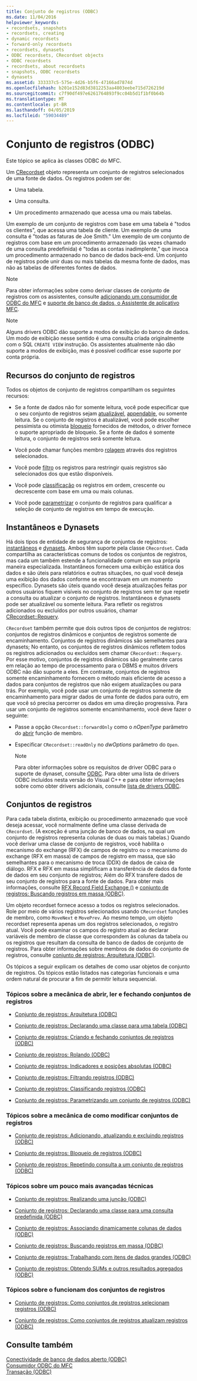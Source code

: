 ```yaml
---
title: Conjunto de registros (ODBC)
ms.date: 11/04/2016
helpviewer_keywords:
- recordsets, snapshots
- recordsets, creating
- dynamic recordsets
- forward-only recordsets
- recordsets, dynasets
- ODBC recordsets, CRecordset objects
- ODBC recordsets
- recordsets, about recordsets
- snapshots, ODBC recordsets
- dynasets
ms.assetid: 333337c5-575e-4d26-b5f6-47166ad7874d
ms.openlocfilehash: b201e152d83d3812253aa4803eebe715d726219d
ms.sourcegitcommit: c7f90df497e6261764893f9cc04b5d1f1bf0b64b
ms.translationtype: MT
ms.contentlocale: pt-BR
ms.lasthandoff: 04/05/2019
ms.locfileid: "59034489"
---
```

# <a name="recordset-odbc"></a>Conjunto de registros (ODBC)

Este tópico se aplica às classes ODBC do MFC.

Um [CRecordset](../../mfc/reference/crecordset-class.md) objeto representa um conjunto de registros selecionados de uma fonte de dados. Os registros podem ser de:

- Uma tabela.

- Uma consulta.

- Um procedimento armazenado que acessa uma ou mais tabelas.

Um exemplo de um conjunto de registros com base em uma tabela é "todos os clientes", que acessa uma tabela de cliente. Um exemplo de uma consulta é "todas as faturas de Joe Smith." Um exemplo de um conjunto de registros com base em um procedimento armazenado (às vezes chamado de uma consulta predefinida) é "todas as contas inadimplente," que invoca um procedimento armazenado no banco de dados back-end. Um conjunto de registros pode unir duas ou mais tabelas da mesma fonte de dados, mas não as tabelas de diferentes fontes de dados.

> [!NOTE]
>  Para obter informações sobre como derivar classes de conjunto de registros com os assistentes, consulte [adicionando um consumidor de ODBC do MFC](../../mfc/reference/adding-an-mfc-odbc-consumer.md) e [suporte de banco de dados, o Assistente de aplicativo MFC](../../mfc/reference/database-support-mfc-application-wizard.md).

> [!NOTE]
>  Alguns drivers ODBC dão suporte a modos de exibição do banco de dados. Um modo de exibição nesse sentido é uma consulta criada originalmente com o SQL `CREATE VIEW` instrução. Os assistentes atualmente não dão suporte a modos de exibição, mas é possível codificar esse suporte por conta própria.

##  <a name="_core_recordset_capabilities"></a> Recursos do conjunto de registros

Todos os objetos de conjunto de registros compartilham os seguintes recursos:

- Se a fonte de dados não for somente leitura, você pode especificar que o seu conjunto de registros sejam [atualizável](../../data/odbc/recordset-adding-updating-and-deleting-records-odbc.md), [appendable](../../data/odbc/recordset-adding-updating-and-deleting-records-odbc.md), ou somente leitura. Se o conjunto de registros é atualizável, você pode escolher pessimista ou otimista [bloqueio](../../data/odbc/recordset-locking-records-odbc.md) fornecidos de métodos, o driver fornece o suporte apropriado de bloqueio. Se a fonte de dados é somente leitura, o conjunto de registros será somente leitura.

- Você pode chamar funções membro [rolagem](../../data/odbc/recordset-scrolling-odbc.md) através dos registros selecionados.

- Você pode [filtro](../../data/odbc/recordset-filtering-records-odbc.md) os registros para restringir quais registros são selecionados dos que estão disponíveis.

- Você pode [classificação](../../data/odbc/recordset-sorting-records-odbc.md) os registros em ordem, crescente ou decrescente com base em uma ou mais colunas.

- Você pode [parametrizar](../../data/odbc/recordset-parameterizing-a-recordset-odbc.md) o conjunto de registros para qualificar a seleção de conjunto de registros em tempo de execução.

##  <a name="_core_snapshots_and_dynasets"></a> Instantâneos e Dynasets

Há dois tipos de entidade de segurança de conjuntos de registros: [instantâneos](../../data/odbc/snapshot.md) e [dynasets](../../data/odbc/dynaset.md). Ambos têm suporte pela classe `CRecordset`. Cada compartilha as características comuns de todos os conjuntos de registros, mas cada um também estende a funcionalidade comum em sua própria maneira especializada. Instantâneos fornecem uma exibição estática dos dados e são úteis para relatórios e outras situações, no qual você deseja uma exibição dos dados conforme se encontravam em um momento específico. Dynasets são úteis quando você deseja atualizações feitas por outros usuários fiquem visíveis no conjunto de registros sem ter que repetir a consulta ou atualizar o conjunto de registros. Instantâneos e dynasets pode ser atualizável ou somente leitura. Para refletir os registros adicionados ou excluídos por outros usuários, chamar [CRecordset::Requery](../../mfc/reference/crecordset-class.md#requery).

`CRecordset` também permite que dois outros tipos de conjuntos de registros: conjuntos de registros dinâmicos e conjuntos de registros somente de encaminhamento. Conjuntos de registros dinâmicos são semelhantes para dynasets; No entanto, os conjuntos de registros dinâmicos refletem todos os registros adicionados ou excluídos sem chamar `CRecordset::Requery`. Por esse motivo, conjuntos de registros dinâmicos são geralmente caros em relação ao tempo de processamento para o DBMS e muitos drivers ODBC não dão suporte a eles. Em contraste, conjuntos de registros somente encaminhamento fornecem o método mais eficiente de acesso a dados para conjuntos de registros que não exigem atualizações ou para trás. Por exemplo, você pode usar um conjunto de registros somente de encaminhamento para migrar dados de uma fonte de dados para outro, em que você só precisa percorrer os dados em uma direção progressiva. Para usar um conjunto de registros somente encaminhamento, você deve fazer o seguinte:

- Passe a opção `CRecordset::forwardOnly` como o *nOpenType* parâmetro do [abrir](../../mfc/reference/crecordset-class.md#open) função de membro.

- Especificar `CRecordset::readOnly` no *dwOptions* parâmetro do `Open`.

    > [!NOTE]
    >  Para obter informações sobre os requisitos de driver ODBC para o suporte de dynaset, consulte [ODBC](../../data/odbc/odbc-basics.md). Para obter uma lista de drivers ODBC incluídos nesta versão do Visual C++ e para obter informações sobre como obter drivers adicionais, consulte [lista de drivers ODBC](../../data/odbc/odbc-driver-list.md).

##  <a name="_core_your_recordsets"></a> Conjuntos de registros

Para cada tabela distinta, exibição ou procedimento armazenado que você deseja acessar, você normalmente define uma classe derivada de `CRecordset`. (A exceção é uma junção de banco de dados, na qual um conjunto de registros representa colunas de duas ou mais tabelas.) Quando você derivar uma classe de conjunto de registros, você habilita o mecanismo do exchange (RFX) de campos de registro ou o mecanismo do exchange (RFX em massa) de campos de registro em massa, que são semelhantes para o mecanismo de troca (DDX) de dados de caixa de diálogo. RFX e RFX em massa simplificam a transferência de dados da fonte de dados em seu conjunto de registros; Além do RFX transfere dados de seu conjunto de registros para a fonte de dados. Para obter mais informações, consulte [RFX Record Field Exchange ()](../../data/odbc/record-field-exchange-rfx.md) e [conjunto de registros: Buscando registros em massa (ODBC)](../../data/odbc/recordset-fetching-records-in-bulk-odbc.md).

Um objeto recordset fornece acesso a todos os registros selecionados. Role por meio de vários registros selecionados usando `CRecordset` funções de membro, como `MoveNext` e `MovePrev`. Ao mesmo tempo, um objeto recordset representa apenas um dos registros selecionados, o registro atual. Você pode examinar os campos do registro atual ao declarar variáveis de membro de classe que correspondem às colunas da tabela ou os registros que resultam da consulta de banco de dados de conjunto de registros. Para obter informações sobre membros de dados do conjunto de registros, consulte [conjunto de registros: Arquitetura (ODBC)](../../data/odbc/recordset-architecture-odbc.md).

Os tópicos a seguir explicam os detalhes de como usar objetos de conjunto de registros. Os tópicos estão listados nas categorias funcionais e uma ordem natural de procurar a fim de permitir leitura sequencial.

### <a name="topics-about-the-mechanics-of-opening-reading-and-closing-recordsets"></a>Tópicos sobre a mecânica de abrir, ler e fechando conjuntos de registros

- [Conjunto de registros: Arquitetura (ODBC)](../../data/odbc/recordset-architecture-odbc.md)

- [Conjunto de registros: Declarando uma classe para uma tabela (ODBC)](../../data/odbc/recordset-declaring-a-class-for-a-table-odbc.md)

- [Conjunto de registros: Criando e fechando conjuntos de registros (ODBC)](../../data/odbc/recordset-creating-and-closing-recordsets-odbc.md)

- [Conjunto de registros: Rolando (ODBC)](../../data/odbc/recordset-scrolling-odbc.md)

- [Conjunto de registros: Indicadores e posições absolutas (ODBC)](../../data/odbc/recordset-bookmarks-and-absolute-positions-odbc.md)

- [Conjunto de registros: Filtrando registros (ODBC)](../../data/odbc/recordset-filtering-records-odbc.md)

- [Conjunto de registros: Classificando registros (ODBC)](../../data/odbc/recordset-sorting-records-odbc.md)

- [Conjunto de registros: Parametrizando um conjunto de registros (ODBC)](../../data/odbc/recordset-parameterizing-a-recordset-odbc.md)

### <a name="topics-about-the-mechanics-of-modifying-recordsets"></a>Tópicos sobre a mecânica de como modificar conjuntos de registros

- [Conjunto de registros: Adicionando, atualizando e excluindo registros (ODBC)](../../data/odbc/recordset-adding-updating-and-deleting-records-odbc.md)

- [Conjunto de registros: Bloqueio de registros (ODBC)](../../data/odbc/recordset-locking-records-odbc.md)

- [Conjunto de registros: Repetindo consulta a um conjunto de registros (ODBC)](../../data/odbc/recordset-requerying-a-recordset-odbc.md)

### <a name="topics-about-somewhat-more-advanced-techniques"></a>Tópicos sobre um pouco mais avançadas técnicas

- [Conjunto de registros: Realizando uma junção (ODBC)](../../data/odbc/recordset-performing-a-join-odbc.md)

- [Conjunto de registros: Declarando uma classe para uma consulta predefinida (ODBC)](../../data/odbc/recordset-declaring-a-class-for-a-predefined-query-odbc.md)

- [Conjunto de registros: Associando dinamicamente colunas de dados (ODBC)](../../data/odbc/recordset-dynamically-binding-data-columns-odbc.md)

- [Conjunto de registros: Buscando registros em massa (ODBC)](../../data/odbc/recordset-fetching-records-in-bulk-odbc.md)

- [Conjunto de registros: Trabalhando com itens de dados grandes (ODBC)](../../data/odbc/recordset-working-with-large-data-items-odbc.md)

- [Conjunto de registros: Obtendo SUMs e outros resultados agregados (ODBC)](../../data/odbc/recordset-obtaining-sums-and-other-aggregate-results-odbc.md)

### <a name="topics-about-how-recordsets-work"></a>Tópicos sobre o funcionam dos conjuntos de registros

- [Conjunto de registros: Como conjuntos de registros selecionam registros (ODBC)](../../data/odbc/recordset-how-recordsets-select-records-odbc.md)

- [Conjunto de registros: Como conjuntos de registros atualizam registros (ODBC)](../../data/odbc/recordset-how-recordsets-update-records-odbc.md)

## <a name="see-also"></a>Consulte também

[Conectividade de banco de dados aberto (ODBC)](../../data/odbc/open-database-connectivity-odbc.md)<br/>
[Consumidor ODBC do MFC](../../mfc/reference/adding-an-mfc-odbc-consumer.md)<br/>
[Transação (ODBC)](../../data/odbc/transaction-odbc.md)